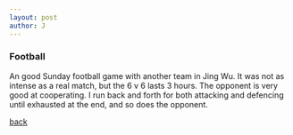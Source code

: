 ```yaml
---
layout: post
author: J
---
```


### Football

An good Sunday football game with another team in Jing Wu. It was not as
intense as a real match, but the 6 v 6 lasts 3 hours. The opponent is very
good at cooperating. I run back and forth for both attacking and defencing
until exhausted at the end, and so does the opponent.

[back](https://yifanjiang.github.io/)
